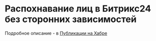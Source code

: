 # Распохнавание лиц в Битрикс24 без сторонних зависимостей
Подробное описание - в [Публикации на Хабре](https://habr.com/ru/articles/735100/)
